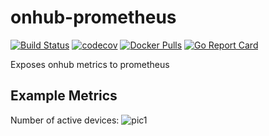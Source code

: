# onhub-prometheus

[![Build Status](https://travis-ci.org/nickysemenza/onhub-prometheus.svg?branch=master)](https://travis-ci.org/nickysemenza/onhub-prometheus)
[![codecov](https://codecov.io/gh/nickysemenza/onhub-prometheus/branch/master/graph/badge.svg)](https://codecov.io/gh/nickysemenza/onhub-prometheus)
[![Docker Pulls](https://img.shields.io/docker/pulls/nicky/onhub-prometheus.svg?style=flat)](https://hub.docker.com/r/nicky/onhub-prometheus/)
[![Go Report Card](https://goreportcard.com/badge/github.com/nickysemenza/onhub-prometheus)](https://goreportcard.com/report/github.com/nickysemenza/onhub-prometheus)

Exposes onhub metrics to prometheus

## Example Metrics

Number of active devices:
![pic1](https://i.imgur.com/gRleUqx.png)
